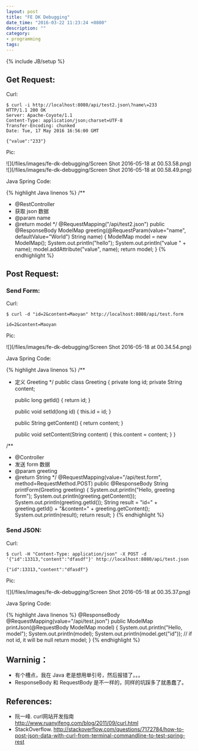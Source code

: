 ```yaml
---
layout: post
title: "FE DK Debugging"
date_time: "2016-03-22 11:23:24 +0800"
description: ""
category:
- programming
tags:
---
```

{% include JB/setup %}

## Get Request:

Curl:

    $ curl -i http://localhost:8080/api/test2.json\?name\=233
    HTTP/1.1 200 OK
    Server: Apache-Coyote/1.1
    Content-Type: application/json;charset=UTF-8
    Transfer-Encoding: chunked
    Date: Tue, 17 May 2016 16:56:00 GMT

    {"value":"233"}

Pic:

![](/files/images/fe-dk-debugging/Screen Shot 2016-05-18 at 00.53.58.png)
![](/files/images/fe-dk-debugging/Screen Shot 2016-05-18 at 00.58.49.png)

Java Spring Code:

{% highlight Java linenos %}
/**
 * @RestController
 * 获取 json 数据
 * @param name
 * @return model
 */
@RequestMapping("/api/test2.json")
public @ResponseBody ModelMap greeting(@RequestParam(value="name", defaultValue="World") String name) {
    ModelMap model = new ModelMap();
    System.out.println("hello");
    System.out.println("value " + name);
    model.addAttribute("value", name);
    return model;
}
{% endhighlight %}

## Post Request:

### Send Form:

Curl:

    $ curl -d "id=2&content=Maoyan" http://localhost:8080/api/test.form

    id=2&content=Maoyan

Pic:

![](/files/images/fe-dk-debugging/Screen Shot 2016-05-18 at 00.34.54.png)

Java Spring Code:

{% highlight Java linenos %}
/**
 * 定义 Greeting
 */
public class Greeting {
    private long id;
    private String content;

    public long getId() {
        return id;
    }

    public void setId(long id) {
        this.id = id;
    }

    public String getContent() {
        return content;
    }

    public void setContent(String content) {
        this.content = content;
    }
}

/**
 * @Controller
 * 发送 form 数据
 * @param greeting
 * @return String
 */
@RequestMapping(value="/api/test.form", method=RequestMethod.POST)
public @ResponseBody String printForm(Greeting greeting) {
    System.out.println("Hello, greeting form");
    System.out.println(greeting.getContent());
    System.out.println(greeting.getId());
    String result = "id=" + greeting.getId() + "&content=" + greeting.getContent();
    System.out.println(result);
    return result;
}
{% endhighlight %}

### Send JSON:

Curl:

    $ curl -H "Content-Type: application/json" -X POST -d '{"id":13313,"content":"dfasdf"}' http://localhost:8080/api/test.json

    {"id":13313,"content":"dfasdf"}

Pic:

![](/files/images/fe-dk-debugging/Screen Shot 2016-05-18 at 00.35.37.png)

Java Spring Code:

{% highlight Java linenos %}
@ResponseBody
@RequestMapping(value="/api/test.json")
public ModelMap printJson(@RequestBody ModelMap model) {
    System.out.println("Hello, model");
    System.out.println(model);
    System.out.println(model.get("id")); // if not id, it will be null
    return model;
}
{% endhighlight %}

## Warninig：

- 有个槽点，我在 Java 老是想用单引号，然后报错了。。。
- ResponseBody 和 RequestBody 是不一样的，同样的坑踩多了就愚蠢了。

## References:

- 阮一峰. curl网站开发指南 <http://www.ruanyifeng.com/blog/2011/09/curl.html>
- StackOverflow. <http://stackoverflow.com/questions/7172784/how-to-post-json-data-with-curl-from-terminal-commandline-to-test-spring-rest>
